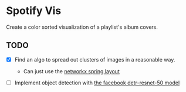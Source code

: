 # Spotify Vis

Create a color sorted visualization of a playlist's album covers.

## TODO
- [x] Find an algo to spread out clusters of images in a reasonable way.
    - Can just use the [networkx spring layout](https://networkx.org/documentation/stable/reference/generated/networkx.drawing.layout.spring_layout.html)
- [ ] Implement object detection with [the facebook detr-resnet-50 model](https://huggingface.co/facebook/detr-resnet-50)

